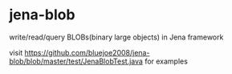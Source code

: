 jena-blob
=========

write/read/query BLOBs(binary large objects) in Jena framework

visit https://github.com/bluejoe2008/jena-blob/blob/master/test/JenaBlobTest.java for examples
